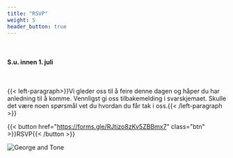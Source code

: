 ```yaml
---
title: "RSVP"
weight: 5
header_button: true
---
```


&nbsp;

#### S.u. innen 1. juli

&nbsp;

{{< left-paragraph>}}Vi gleder oss til å feire denne dagen og håper du har anledning til å komme. Vennligst gi oss tilbakemelding i svarskjemaet. Skulle det være noen spørsmål vet du hvordan du får tak i oss.{{< /left-paragraph >}}

{{< button href="https://forms.gle/RJtizo8zKv5ZBBmx7" class="btn" >}}RSVP{{< /button >}}

![George and Tone](images/GT.jpg)